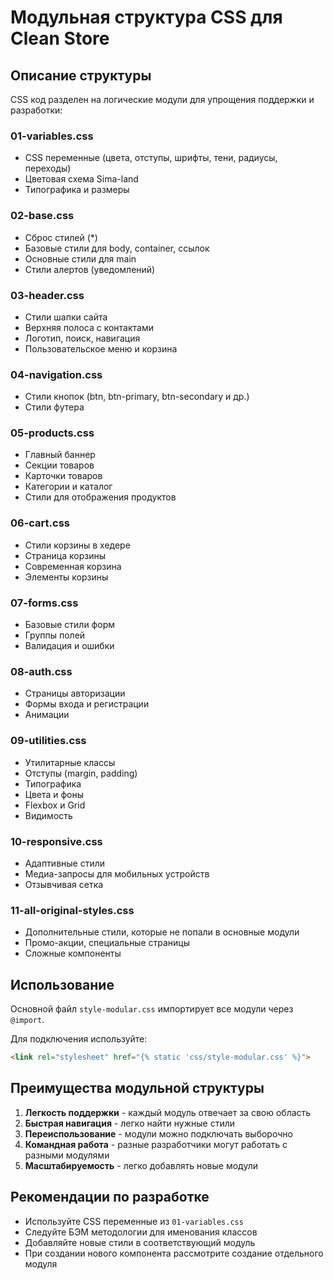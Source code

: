 # Модульная структура CSS для Clean Store

## Описание структуры

CSS код разделен на логические модули для упрощения поддержки и разработки:

### 01-variables.css
- CSS переменные (цвета, отступы, шрифты, тени, радиусы, переходы)
- Цветовая схема Sima-land
- Типографика и размеры

### 02-base.css
- Сброс стилей (*) 
- Базовые стили для body, container, ссылок
- Основные стили для main
- Стили алертов (уведомлений)

### 03-header.css
- Стили шапки сайта
- Верхняя полоса с контактами
- Логотип, поиск, навигация
- Пользовательское меню и корзина

### 04-navigation.css
- Стили кнопок (btn, btn-primary, btn-secondary и др.)
- Стили футера

### 05-products.css
- Главный баннер
- Секции товаров
- Карточки товаров
- Категории и каталог
- Стили для отображения продуктов

### 06-cart.css
- Стили корзины в хедере
- Страница корзины
- Современная корзина
- Элементы корзины

### 07-forms.css
- Базовые стили форм
- Группы полей
- Валидация и ошибки

### 08-auth.css
- Страницы авторизации
- Формы входа и регистрации
- Анимации

### 09-utilities.css
- Утилитарные классы
- Отступы (margin, padding)
- Типографика
- Цвета и фоны
- Flexbox и Grid
- Видимость

### 10-responsive.css
- Адаптивные стили
- Медиа-запросы для мобильных устройств
- Отзывчивая сетка

### 11-all-original-styles.css
- Дополнительные стили, которые не попали в основные модули
- Промо-акции, специальные страницы
- Сложные компоненты

## Использование

Основной файл `style-modular.css` импортирует все модули через `@import`. 

Для подключения используйте:
```html
<link rel="stylesheet" href="{% static 'css/style-modular.css' %}">
```

## Преимущества модульной структуры

1. **Легкость поддержки** - каждый модуль отвечает за свою область
2. **Быстрая навигация** - легко найти нужные стили
3. **Переиспользование** - модули можно подключать выборочно
4. **Командная работа** - разные разработчики могут работать с разными модулями
5. **Масштабируемость** - легко добавлять новые модули

## Рекомендации по разработке

- Используйте CSS переменные из `01-variables.css`
- Следуйте БЭМ методологии для именования классов
- Добавляйте новые стили в соответствующий модуль
- При создании нового компонента рассмотрите создание отдельного модуля
